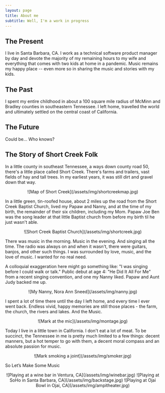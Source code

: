```yaml
---
layout: page
title: About me
subtitle: Well, I'm a work in progress
---
```


## The Present

I live in Santa Barbara, CA. I work as a technical software product manager by day and devote the majority of my remaining hours to my wife and everything that comes with two kids at home in a pandemic. Music remains my happy place -- even more so in sharing the music and stories with my kids.

## The Past
I spent my entire childhood in about a 100 square mile radius of McMinn and Bradley counties in southeastern Tennessee. I left home, travelled the world and ultimately settled on the central coast of California.

## The Future
Could be... Who knows?

## The Story of Short Creek Folk
In a little county in southeast Tennessee, a ways down county road 50, there's a little place called Short Creek. There's farms and trailers, vast fields of hay and tall trees. In my earliest years, it was still dirt and gravel down that way.

<center>![Map of Short Creek](/assets/img/shortcreekmap.jpg)</center>

In a little green, tin-roofed house, about 2 miles up the road from the Short Creek Baptist Church, lived my Papaw and Nanny, and at the time of my birth, the remainder of their six children, including my Mom. Papaw Joe Ben was the song leader at that little Baptist church from before my birth til he just wasn't able.

<center>![Short Creek Baptist Church](/assets/img/shortcreek.jpg)</center>

There was music in the morning. Music in the evening. And singing all the time. The radio was always on and when it wasn't, there were guitars, banjos, and other such things. I was surrounded by love, music, and the love of music. I wanted for no real need.

A colloquial exaggeration here might go something like: "I was singing before I could walk or talk." Public debut at age 4: "He Did It All For Me" from a recent singing convention, and one my Nanny liked. Papaw and Aunt Judy backed me up.

<center>![My Nanny, Nora Ann Sneed](/assets/img/nanny.jpg)</center>

I spent a lot of time there until the day I left home, and every time I ever went back. Endless vivid, happy memories are still those places - the farm, the church, the rivers and lakes. And the Music.

<center>![Mark at the mic](/assets/img/montage.jpg)</center>

Today I live in a little town in California. I don't eat a lot of meat. To be succinct, the Tennessee in me is pretty much limited to a few things: decent manners, but a hot temper to go with them, a decent moral compass and an absolute passion for music.

<center>![Mark smoking a joint](/assets/img/smoker.jpg)</center>

So Let’s Make Some Music

<center>![Playing at a wine bar in Ventura, CA](/assets/img/winebar.jpg) ![Playing at SoHo in Santa Barbara, CA](/assets/img/backstage.jpg) ![Playing at Ojai Bowl in Ojai, CA](/assets/img/ampitheater.jpg)</center>
